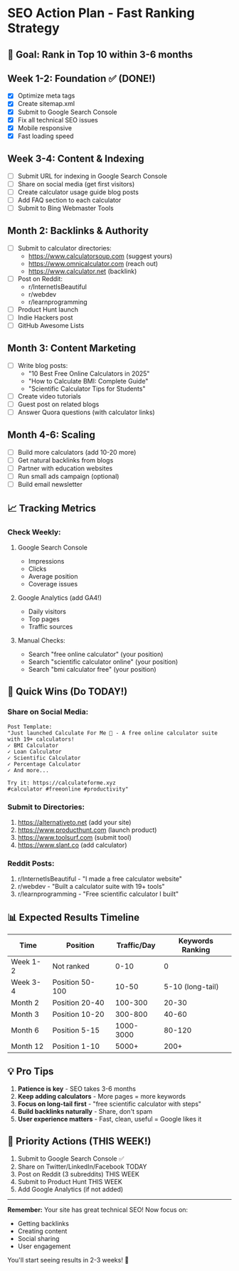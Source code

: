 # SEO Action Plan - Fast Ranking Strategy

## 🎯 Goal: Rank in Top 10 within 3-6 months

## Week 1-2: Foundation ✅ (DONE!)
- [x] Optimize meta tags
- [x] Create sitemap.xml
- [x] Submit to Google Search Console
- [x] Fix all technical SEO issues
- [x] Mobile responsive
- [x] Fast loading speed

## Week 3-4: Content & Indexing
- [ ] Submit URL for indexing in Google Search Console
- [ ] Share on social media (get first visitors)
- [ ] Create calculator usage guide blog posts
- [ ] Add FAQ section to each calculator
- [ ] Submit to Bing Webmaster Tools

## Month 2: Backlinks & Authority
- [ ] Submit to calculator directories:
  - https://www.calculatorsoup.com (suggest yours)
  - https://www.omnicalculator.com (reach out)
  - https://www.calculator.net (backlink)
- [ ] Post on Reddit:
  - r/InternetIsBeautiful
  - r/webdev
  - r/learnprogramming
- [ ] Product Hunt launch
- [ ] Indie Hackers post
- [ ] GitHub Awesome Lists

## Month 3: Content Marketing
- [ ] Write blog posts:
  - "10 Best Free Online Calculators in 2025"
  - "How to Calculate BMI: Complete Guide"
  - "Scientific Calculator Tips for Students"
- [ ] Create video tutorials
- [ ] Guest post on related blogs
- [ ] Answer Quora questions (with calculator links)

## Month 4-6: Scaling
- [ ] Build more calculators (add 10-20 more)
- [ ] Get natural backlinks from blogs
- [ ] Partner with education websites
- [ ] Run small ads campaign (optional)
- [ ] Build email newsletter

## 📈 Tracking Metrics

### Check Weekly:
1. Google Search Console
   - Impressions
   - Clicks
   - Average position
   - Coverage issues

2. Google Analytics (add GA4!)
   - Daily visitors
   - Top pages
   - Traffic sources

3. Manual Checks:
   - Search "free online calculator" (your position)
   - Search "scientific calculator online" (your position)
   - Search "bmi calculator free" (your position)

## 🚀 Quick Wins (Do TODAY!)

### Share on Social Media:
```
Post Template:
"Just launched Calculate For Me 🧮 - A free online calculator suite with 19+ calculators!
✓ BMI Calculator
✓ Loan Calculator  
✓ Scientific Calculator
✓ Percentage Calculator
✓ And more...

Try it: https://calculateforme.xyz
#calculator #freeonline #productivity"
```

### Submit to Directories:
1. https://alternativeto.net (add your site)
2. https://www.producthunt.com (launch product)
3. https://www.toolsurf.com (submit tool)
4. https://www.slant.co (add calculator)

### Reddit Posts:
1. r/InternetIsBeautiful - "I made a free calculator website"
2. r/webdev - "Built a calculator suite with 19+ tools"
3. r/learnprogramming - "Free scientific calculator I built"

## 📊 Expected Results Timeline

| Time | Position | Traffic/Day | Keywords Ranking |
|------|----------|-------------|------------------|
| Week 1-2 | Not ranked | 0-10 | 0 |
| Week 3-4 | Position 50-100 | 10-50 | 5-10 (long-tail) |
| Month 2 | Position 20-40 | 100-300 | 20-30 |
| Month 3 | Position 10-20 | 300-800 | 40-60 |
| Month 6 | Position 5-15 | 1000-3000 | 80-120 |
| Month 12 | Position 1-10 | 5000+ | 200+ |

## 💡 Pro Tips

1. **Patience is key** - SEO takes 3-6 months
2. **Keep adding calculators** - More pages = more keywords
3. **Focus on long-tail first** - "free scientific calculator with steps"
4. **Build backlinks naturally** - Share, don't spam
5. **User experience matters** - Fast, clean, useful = Google likes it

## 🎯 Priority Actions (THIS WEEK!)

1. Submit to Google Search Console ✅
2. Share on Twitter/LinkedIn/Facebook TODAY
3. Post on Reddit (3 subreddits) THIS WEEK
4. Submit to Product Hunt THIS WEEK
5. Add Google Analytics (if not added)

---

**Remember:** Your site has great technical SEO! Now focus on:
- Getting backlinks
- Creating content
- Social sharing
- User engagement

You'll start seeing results in 2-3 weeks! 🚀


